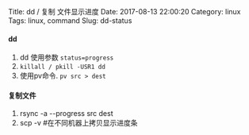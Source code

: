 Title: dd / 复制 文件显示进度
Date: 2017-08-13 22:00:20
Category: linux
Tags: linux, command
Slug: dd-status

#### dd
1. dd 使用参数 `status=progress`
2. `killall / pkill -USR1 dd`
3. 使用pv命令. `pv src > dest`

#### 复制文件
1. rsync -a --progress src dest
2. scp -v #在不同机器上拷贝显示进度条

